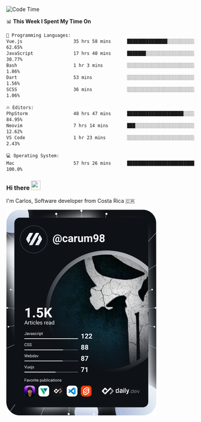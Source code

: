 
<!--START_SECTION:waka-->
![Code Time](http://img.shields.io/badge/Code%20Time-8%2C999%20hrs%204%20mins-blue)

📊 **This Week I Spent My Time On** 

```text
💬 Programming Languages: 
Vue.js                   35 hrs 58 mins      ███████████████░░░░░░░░░░   62.65% 
JavaScript               17 hrs 40 mins      ███████░░░░░░░░░░░░░░░░░░   30.77% 
Bash                     1 hr 3 mins         ░░░░░░░░░░░░░░░░░░░░░░░░░   1.86% 
Dart                     53 mins             ░░░░░░░░░░░░░░░░░░░░░░░░░   1.56% 
SCSS                     36 mins             ░░░░░░░░░░░░░░░░░░░░░░░░░   1.06%

🔥 Editors: 
PhpStorm                 48 hrs 47 mins      █████████████████████░░░░   84.95% 
Neovim                   7 hrs 14 mins       ███░░░░░░░░░░░░░░░░░░░░░░   12.62% 
VS Code                  1 hr 23 mins        ░░░░░░░░░░░░░░░░░░░░░░░░░   2.43%

💻 Operating System: 
Mac                      57 hrs 26 mins      █████████████████████████   100.0%

```


<!--END_SECTION:waka-->

### Hi there <img src="https://media.giphy.com/media/hvRJCLFzcasrR4ia7z/giphy.gif" width="25px" height="25px">

I'm Carlos, Software developer from Costa Rica 🇨🇷

<a href="https://app.daily.dev/carum98"><img src="https://github.com/carum98/carum98/blob/main/devcard.svg" width="400" alt="Carlos Umaña Acevedo's Dev Card"/></a>
